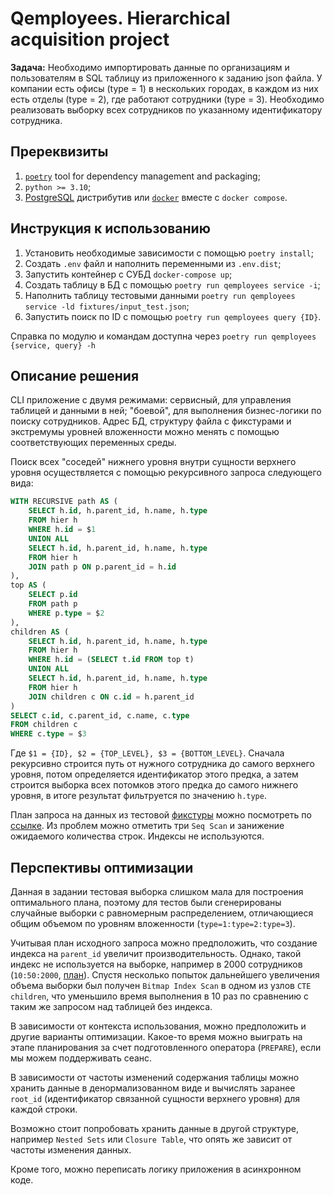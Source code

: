 # Qemployees. Hierarchical acquisition project
**Задача:** Необходимо импортировать данные по организациям и пользователям в SQL таблицу из
приложенного к заданию json файла. У компании есть офисы (type = 1) в нескольких городах, в каждом из них есть отделы (type = 2),
где работают сотрудники (type = 3). Необходимо реализовать выборку всех сотрудников по
указанному идентификатору сотрудника.

## Пререквизиты
1. [`poetry`](https://python-poetry.org/docs/#installation) tool for dependency management and packaging;
2. `python >= 3.10`;
3. [PostgreSQL](https://postgrespro.ru/windows) дистрибутив или [`docker`](https://www.docker.com) вместе с `docker compose`.

## Инструкция к использованию
1. Установить необходимые зависимости с помощью `poetry install`;
2. Создать `.env` файл и наполнить переменными из `.env.dist`;
3. Запустить контейнер с СУБД `docker-compose up`;
4. Создать таблицу в БД с помощью `poetry run qemployees service -i`;
5. Наполнить таблицу тестовыми данными `poetry run qemployees service -ld fixtures/input_test.json`;
6. Запустить поиск по ID с помощью `poetry run qemployees query {ID}`.

Справка по модулю и командам доступна через `poetry run qemployees {service, query} -h`

## Описание решения
CLI приложение с двумя режимами: сервисный, для управления таблицей и данными в ней; "боевой", для выполнения бизнес-логики по поиску сотрудников. Адрес БД, структуру файла с фикстурами и экстремумы уровней вложенности можно менять с помощью соответствующих переменных среды.

Поиск всех "соседей" нижнего уровня внутри сущности верхнего уровня осуществляется с помощью рекурсивного запроса следующего вида:
```SQL
WITH RECURSIVE path AS (
    SELECT h.id, h.parent_id, h.name, h.type
    FROM hier h
    WHERE h.id = $1
    UNION ALL
    SELECT h.id, h.parent_id, h.name, h.type
    FROM hier h
    JOIN path p ON p.parent_id = h.id
),
top AS (
    SELECT p.id
    FROM path p
    WHERE p.type = $2
),
children AS (
    SELECT h.id, h.parent_id, h.name, h.type
    FROM hier h
    WHERE h.id = (SELECT t.id FROM top t)
    UNION ALL
    SELECT h.id, h.parent_id, h.name, h.type
    FROM hier h
    JOIN children c ON c.id = h.parent_id
)
SELECT c.id, c.parent_id, c.name, c.type
FROM children c
WHERE c.type = $3
```
Где `$1 = {ID}, $2 = {TOP_LEVEL}, $3 = {BOTTOM_LEVEL}`. Сначала рекурсивно строится путь от нужного сотрудника до самого верхнего уровня, потом определяется идентификатор этого предка, а затем строится выборка всех потомков этого предка до самого нижнего уровня, в итоге результат фильтруется по значению `h.type`.

План запроса на данных из тестовой [фикстуры](fixtures/input_test.json) можно посмотреть по [ссылке](https://explain.tensor.ru/archive/explain/4565f124d25a14c95d1c92d7b041012f:0:2025-01-24). Из проблем можно отметить три `Seq Scan` и занижение ожидаемого количества строк. Индексы не используются.

## Перспективы оптимизации
Данная в задании тестовая выборка слишком мала для построения оптимального плана, поэтому для тестов были сгенерированы случайные выборки с равномерным распределением, отличающиеся общим объемом по уровням вложенности (`type=1:type=2:type=3`).

Учитывая план исходного запроса можно предположить, что создание индекса на `parent_id` увеличит производительность. Однако, такой индекс не используется на выборке, например в 2000 сотрудников (`10:50:2000`, [план](https://explain.tensor.ru/archive/explain/dbc4c74828bf63716f502b612ff7475f:0:2025-01-24)). Спустя несколько попыток дальнейшего увеличения объема выборки был получен `Bitmap Index Scan` в одном из узлов `CTE children`, что уменьшило время выполнения в 10 раз по сравнению с таким же запросом над таблицей без индекса.

В зависимости от контекста использования, можно предположить и другие варианты оптимизации. Какое-то время можно выиграть на этапе планирования за счет подготовленного оператора (`PREPARE`), если мы можем поддерживать сеанс. 

В зависимости от частоты изменений содержания таблицы можно хранить данные в денормализованном виде и вычислять заранее `root_id` (идентификатор связанной сущности верхнего уровня) для каждой строки.

Возможно стоит попробовать хранить данные в другой структуре, например `Nested Sets` или `Closure Table`, что опять же зависит от частоты изменения данных. 

Кроме того, можно переписать логику приложения в асинхронном коде.